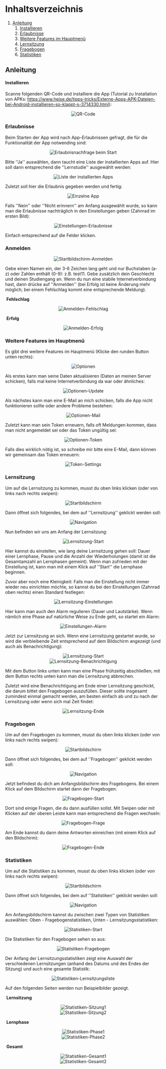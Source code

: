 # Inhaltsverzeichnis 

1. [Anleitung](#anleitung)
   1. [Installieren](#installieren)
   2. [Erlaubnisse](#erlaubnisse)
   3. [Weitere Features im Hauptmenü](#menu)
   4. [Lernsitzung](#lernsitzung)
   5. [Fragebogen](#fragebogen)
   6. [Statistiken](#statistiken)

## Anleitung

#### Installieren

Scanne folgenden QR-Code und installiere die App (Tutorial zu Installation von APKs: https://www.heise.de/tipps-tricks/Externe-Apps-APK-Dateien-bei-Android-installieren-so-klappt-s-3714330.html):

<center><img src="../tutorial/LaTeX/frame.png" alt="QR-Code" /></center>

### Erlaubnisse 

Beim Starten der App wird nach App-Erlaubnissen gefragt, die für die Funktionalität der App notwending sind: 

<center><img src="./LaTeX/start_per.png" alt="Erlaubnisnachfrage beim Start" /></center>



Bitte ''Ja'' auswählen, dann taucht eine Liste der installierten Apps auf. Hier soll dann entsprechend die ''Lernstudie'' ausgewählt werden:

<center> <img src="./LaTeX/list_per.png" alt="Liste der installierten Apps" /> </center>



Zuletzt soll hier die Erlaubnis gegeben werden und fertig: 

<center><img src="./LaTeX/item_per.png" alt="Einzelne App" /> </center>




Falls ''Nein'' oder ''Nicht erinnern'' am Anfang ausgewählt wurde, so kann man die Erlaubnisse nachträglich in den Einstellungen geben (Zahnrad im ersten Bild):

<center><img src="./LaTeX/settings_per.png" alt="Einstellungen-Erlaubnisse" /> </center>



Einfach entsprechend auf die Felder klicken.



### Anmelden 

<center><img src="./LaTeX/start_reg.png" alt="Startbildschirm-Anmelden" /> </center>




Gebe einen Namen ein, der 3-6 Zeichen lang geht und nur Buchstaben (a-z) oder Zahlen enthält (0-9): z.B. test11. Gebe zusätzlich dein Geschlecht und deinen Studiengang an. Wenn du nun eine stabile Internetverbindung hast, dann drücke auf ''Anmelden'' (bei Erfolg ist keine Änderung mehr möglich; bei einem Fehlschlag kommt eine entsprechende Meldung).

​																													         **Fehlschlag**

<center><img src="./LaTeX/reg_succ.png" alt="Anmelden-Fehlschlag" /> </center>



​																														 		**Erfolg**

<center> <img src="./LaTeX/reg_fail.png" alt="Anmelden-Erfolg" /> </center>



### Weitere Features im Hauptmenü<a name="menu"></a>

Es gibt drei weitere Features im Hauptmenü (Klicke den runden Button unten rechts):

<center><img src="./LaTeX/options.png" alt="Optionen" /></center>



Als erstes kann man seine Daten aktualisieren (Daten an meinen Server schicken), falls mal keine Internetverbindung da war oder ähnliches: 

<center><img src="./LaTeX/options_update.png" alt="Optionen-Update" /></center>



Als nächstes kann man eine E-Mail an mich schicken, falls die App nicht funktionieren sollte oder andere Probleme bestehen: 

<center><img src="./LaTeX/options_mail.png" alt="Optionen-Mail" /></center>



Zuletzt kann man sein Token erneuern, falls oft Meldungen kommen, dass man nicht angemeldet sei oder das Token ungültig sei: 

<center><img src="./LaTeX/options_token.png" alt="Optionen-Token" /></center>



Falls dies wirklich nötig ist, so schreibe mir bitte eine E-Mail, dann können wir gemeinsam das Token erneuern: 

<center><img src="./LaTeX/token_new.png" alt="Token-Settings" /></center>



### Lernsitzung

Um auf die Lernsitzung zu kommen, musst du oben links klicken (oder von links nach rechts swipen): 

<center><img src="./LaTeX/start_reg.png" alt="Startbildschirm" /></center>


Dann öffnet sich folgendes, bei dem auf ''Lernsitzung'' geklickt werden soll: 

<center><img src="./LaTeX/nav.png" alt="Navigation" /></center>



Nun befinden wir uns am Anfang der Lernsitzung: 

<center><img src="./LaTeX/learn_start.png" alt="Lernsitzung-Start" /></center>



Hier kannst du einstellen, wie lang deine Lernsitzung gehen soll: Dauer einer Lernphase, Pause und die Anzahl der Wiederholungen (damit ist die Gesamtamzahl an Lernphasen gemeint). Wenn man zufrieden mit der Einstellung ist, kann man mit einem Klick auf ''Start'' die Lernphase beginnen. 

Zuvor aber noch eine Kleinigkeit: Falls man die Einstellung nicht immer wieder neu einrichten möchte, so kannst du bei den Einstellungen (Zahnrad oben rechts) einen Standard festlegen: 

<center><img src="./LaTeX/settings_learn.png" alt="Lernsitzung-Einstellungen" /></center>




Hier kann man auch den Alarm regulieren (Dauer und Lautstärke). Wenn nämlich eine Phase auf natürliche Weise zu Ende geht, so startet ein Alarm:

<center><img src="./LaTeX/settings_alarm.png" alt="Einstellungen-Alarm" /></center>



Jetzt zur Lernsitzung an sich. Wenn eine Lernsitzung gestartet wurde, so wird die verbleibende Zeit entsprechend auf dem Bildschirm angezeigt (und auch als Benachrichtigung): 

<center><img src="./LaTeX/learn_screen.png" alt="Lernsitzung-Start" /></center>

<center><img src="./LaTeX/learn_noti.png" alt="Lernsitzung-Benachrichtigung" /></center>



Mit dem Button links unten kann man eine Phase frühzeitig abschließen; mit dem Button rechts unten kann man die Lernsitzung abbrechen. 

Zuletzt wird eine Benachrichtigung am Ende einer Lernsitzung geschickt, die darum bittet den Fragebogen auszufüllen. Dieser sollte insgesamt zumindest einmal gemacht werden, am besten einfach ab und zu nach der Lernsitzung oder wenn sich mal Zeit findet: 

<center><img src="./LaTeX/learn_tosurvey.png" alt="Lernsitzung-Ende" /></center>



### Fragebogen

Um auf den Fragebogen zu kommen, musst du oben links klicken (oder von links nach rechts swipen): 

<center><img src="./LaTeX/start_reg.png" alt="Startbildschirm" /></center>



Dann öffnet sich folgendes, bei dem auf ''Fragebogen'' geklickt werden soll: 

<center><img src="./LaTeX/nav.png" alt="Navigation" /></center>



Jetzt befindest du dich am Anfangsbildschirm des Fragebogens. Bei einem Klick auf dem Bildschirm startet dann der Fragebogen: 

<center><img src="./LaTeX/survey_start.png" alt="Fragebogen-Start" /></center>



Dort sind einige Fragen, die du dann ausfüllen sollst. Mit Swipen oder mit Klicken auf der oberen Leiste kann man entsprechend die Fragen wechseln: 

<center><img src="./LaTeX/survey_question.png" alt="Fragebogen-Frage" /></center>



Am Ende kannst du dann deine Antworten einreichen (mit einem Klick auf den Bildschirm): 

<center><img src="./LaTeX/survey_end.png" alt="Fragebogen-Ende" /></center>



### Statistiken

Um auf die Statistiken zu kommen, musst du oben links klicken (oder von links nach rechts swipen): 

<center><img src="./LaTeX/start_reg.png" alt="Startbildschirm" /></center>



Dann öffnet sich folgendes, bei dem auf ''Statistiken'' geklickt werden soll: 

<center><img src="./LaTeX/nav.png" alt="Navigation" /></center>



Am Anfangsbildschirm kannst du zwischen zwei Typen von Statistiken auswählen: Oben - Fragebogenstatistiken, Unten - Lernsitzungsstatistiken: 

<center><img src="./LaTeX/stats_start.png" alt="Statistiken-Start" /></center>



Die Statistiken für den Fragebogen sehen so aus:

<center><img src="./LaTeX/stats_survey.png" alt="Statistiken-Fragebogen" /></center>



Der Anfang der Lernsitzungsstatistiken zeigt eine Auswahl der verschiedenen Lernsitzungen (anhand des Datums und des Endes der Sitzung) und auch eine gesamte Statistik:

<center><img src="./LaTeX/stats_selectionLearn.png" alt="Statistiken-Lernsitzungsliste" /></center>



Auf den folgenden Seiten werden nun Beispielbilder gezeigt.

​																											  		 	 **Lernsitzung**

<center><img src="./LaTeX/stats_session_1.png" alt="Statistiken-Sitzung1" /></center>

<center><img src="./LaTeX/stats_session_2.png" alt="Statistiken-Sitzung2" /></center>



​																													    	  **Lernphase**

<center><img src="./LaTeX/stats_phase_1.png" alt="Statistiken-Phase1" /></center>

<center><img src="./LaTeX/stats_phase_2.png" alt="Statistiken-Phase2" /></center>



​																																**Gesamt**

<center><img src="./LaTeX/stats_complete_1.png" alt="Statistiken-Gesamt1" /></center>

<center><img src="./LaTeX/stats_complete_2.png" alt="Statistiken-Gesamt2" /></center>